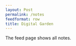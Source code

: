 ```yaml
---
layout: Post
permalink: /notes
feedformat: row
title: Digital Garden
---
```


The feed page shows all notes.
